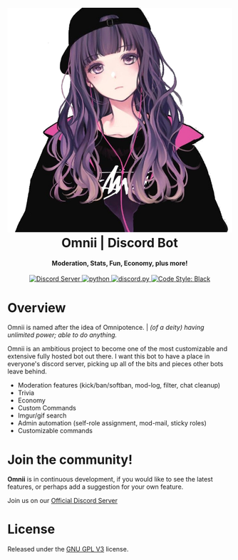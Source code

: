 <h1 align="center">
  <br>
  <a href="https://github.com/ByronMackinnon/Omnii"><img src="/logo.png" alt="Omnii"></a>
  <br>
  Omnii | Discord Bot
  <br>
</h1>

<h4 align="center">Moderation, Stats, Fun, Economy, plus more!</h4>

<p align="center">
  <a href="https://discord.gg/RU3Ee8WCuZ">
    <img src="https://discordapp.com/api/guilds/808555408742547456/widget.png?style=shield" alt="Discord Server">
  </a>
  <a href="https://python.org/downloads">
     <img src="https://img.shields.io/badge/python-3.8.6-blue.svg" alt="python">
  </a>
  <a href="https://github.com/Rapptz/discord.py/">
     <img src="https://img.shields.io/badge/discord.py-1.6-blue.svg" alt="discord.py">
  </a>
  <a href="https://github.com/ambv/black">
    <img src="https://img.shields.io/badge/code%20style-black-000000.svg" alt="Code Style: Black">
  </a>
</p>

# Overview

Omnii is named after the idea of Omnipotence. | *(of a deity) having unlimited power; able to do anything.*

Omnii is an ambitious project to become one of the most customizable and extensive fully hosted bot out there. I want this bot to have a place in everyone's discord server, picking up all of the bits and pieces other bots leave behind.

- Moderation features (kick/ban/softban, mod-log, filter, chat cleanup)
- Trivia
- Economy
- Custom Commands
- Imgur/gif search
- Admin automation (self-role assignment, mod-mail, sticky roles)
- Customizable commands

# Join the community!

**Omnii** is in continuous development, if you would like to see the latest features, or perhaps add a suggestion for your own feature.

Join us on our [Official Discord Server](https://discord.com/RU3Ee8WCuZ)

# License

Released under the [GNU GPL V3](https://www.gnu.org/licenses/gpl-3.0.en.html) license.
